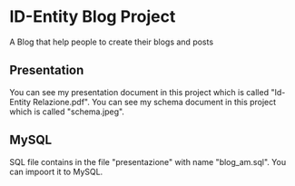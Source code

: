 # ID-Entity Blog Project 

A Blog that help people to create their blogs and posts

## Presentation

You can see my presentation document in this project which is called "Id-Entity Relazione.pdf".
You can see my schema document in this project which is called "schema.jpeg".


## MySQL

SQL file contains in the file "presentazione" with name "blog_am.sql". You can impoort it to MySQL.

